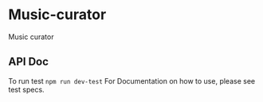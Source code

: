 # Music-curator
Music curator

## API Doc

To run test `npm run dev-test`
For Documentation on how to use, please see test specs.

